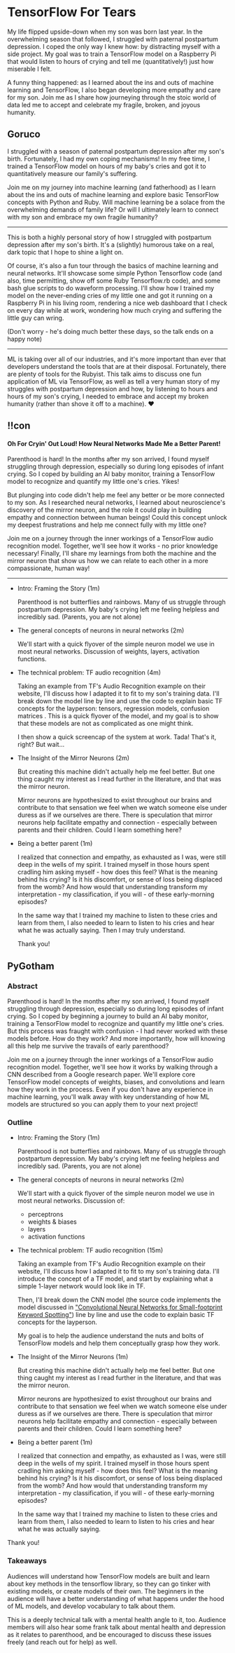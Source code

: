 # TensorFlow For Tears

My life flipped upside-down when my son was born last year. In the overwhelming season that followed, I struggled with paternal postpartum depression. I coped the only way I knew how: by distracting myself with a side project. My goal was to train a TensorFlow model on a Raspberry Pi that would listen to hours of crying and tell me (quantitatively!) just how miserable I felt.

A funny thing happened: as I learned about the ins and outs of machine learning and TensorFlow, I also began developing more empathy and care for my son. Join me as I share how journeying through the stoic world of data led me to accept and celebrate my fragile, broken, and joyous humanity.


## Goruco

I struggled with a season of paternal postpartum depression after my son's birth. Fortunately, I had my own coping mechanisms!  In my free time, I trained a TensorFlow model on hours of my baby's cries and got it to quantitatively measure our family's suffering.

Join me on my journey into machine learning (and fatherhood) as I learn about the ins and outs of machine learning and explore basic TensorFlow concepts with Python and Ruby. Will machine learning be a solace from the overwhelming demands of family life? Or will I ultimately learn to connect with my son and embrace my own fragile humanity?

---

This is both a highly personal story of how I struggled with postpartum depression after my son's birth. It's a (slightly) humorous take on a real, dark topic that I hope to shine a light on.

Of course, it's also a fun tour through the basics of machine learning and neural networks. It'll showcase some simple Python Tensorflow code (and also, time permitting, show off some Ruby Tensorflow.rb code), and some bash glue scripts to do waveform processing. I'll show how I trained my model on the never-ending cries of my little one and got it running on a Raspberry Pi in his living room, rendering a nice web dashboard that I check on every day while at work, wondering how much crying and suffering the little guy can wring.

(Don't worry - he's doing much better these days, so the talk ends on a happy note)

---

ML is taking over all of our industries, and it's more important than ever that developers understand the tools that are at their disposal. Fortunately, there are plenty of tools for the Rubyist. This talk aims to discuss one fun application of ML via TensorFlow, as well as tell a very human story of my struggles with postpartum depression and how, by listening to hours and hours of my son's crying, I needed to embrace and accept my broken humanity (rather than shove it off to a machine). ❤️

## !!con

#### Oh For Cryin' Out Loud! How Neural Networks Made Me a Better Parent!

Parenthood is hard! In the months after my son arrived, I found myself struggling through depression, especially so during long episodes of infant crying. So I coped by building an AI baby monitor, training a TensorFlow model to recognize and quantify my little one's cries. Yikes!

But plunging into code didn't help me feel any better or be more connected to my son. As I researched neural networks, I learned about neuroscience's discovery of the mirror neuron, and the role it could play in building empathy and connection between human beings! Could this concept unlock my deepest frustrations and help me connect fully with my little one?

Join me on a journey through the inner workings of a TensorFlow audio recognition model. Together, we'll see how it works - no prior knowledge necessary! Finally, I'll share my learnings from both the machine and the mirror neuron that show us how we can relate to each other in a more compassionate, human way!

---
- Intro: Framing the Story (1m)

  Parenthood is not butterflies and rainbows. Many of us struggle through postpartum depression. My baby's crying left me feeling helpless and incredibly sad. (Parents, you are not alone)

- The general concepts of neurons in neural networks (2m)

  We'll start with a quick flyover of the simple neuron model we use in most neural networks. Discussion of weights, layers, activation functions.

- The technical problem: TF audio recognition (4m)

  Taking an example from TF's Audio Recognition example on their website, I'll discuss how I adapted it to fit to my son's training data. I'll break down the model line by line and use the code to explain basic TF concepts for the layperson: tensors, regression models, confusion matrices . This is a quick flyover of the model, and my goal is to show that these models are not as complicated as one might think.

  I then show a quick screencap of the system at work. Tada! That's it, right? But wait...

- The Insight of the Mirror Neurons (2m)

  But creating this machine didn't actually help me feel better. But one thing caught my interest as I read further in the literature, and that was the mirror neuron.

  Mirror neurons are hypothesized to exist throughout our brains and contribute to that sensation we feel when we watch someone else under duress as if we ourselves are there. There is speculation that mirror neurons help facilitate empathy and connection - especially between parents and their children. Could I learn something here?

- Being a better parent (1m)

  I realized that connection and empathy, as exhausted as I was, were still deep in the wells of my spirit. I trained myself in those hours spent cradling him asking myself - how does this feel? What is the meaning behind his crying? Is it his discomfort, or sense of loss being displaced from the womb? And how would that understanding transform my interpretation - my classification, if you will - of these early-morning episodes?

  In the same way that I trained my machine to listen to these cries and learn from them, I also needed to learn to listen to his cries and hear what he was actually saying. Then I may truly understand.
  
  Thank you!

## PyGotham

### Abstract

Parenthood is hard! In the months after my son arrived, I found myself struggling through depression, especially so during long episodes of infant crying. So I coped by beginning a journey to build an AI baby monitor, training a TensorFlow model to recognize and quantify my little one's cries. But this process was fraught with confusion - I had never worked with these models before. How do they work? And more importantly, how will knowing all this help me survive the travails of early parenthood?

Join me on a journey through the inner workings of a TensorFlow audio recognition model. Together, we'll see how it works by walking through a CNN described from a Google research paper. We'll explore core TensorFlow model concepts of weights, biases, and convolutions and learn how they work in the process. Even if you don't have any experience in machine learning, you'll walk away with key understanding of how ML models are structured so you can apply them to your next project!

### Outline

* Intro: Framing the Story (1m)
    
    Parenthood is not butterflies and rainbows. Many of us struggle through postpartum depression. My baby's crying left me feeling helpless and incredibly sad. (Parents, you are not alone)

* The general concepts of neurons in neural networks (2m)

    We'll start with a quick flyover of the simple neuron model we use in most neural networks. Discussion of:

    * perceptrons
    * weights & biases
    * layers
    * activation functions

* The technical problem: TF audio recognition (15m)

    Taking an example from TF's Audio Recognition example on their website, I'll discuss how I adapted it to fit to my son's training data. I'll introduce the concept of a TF model, and start by explaining what a simple 1-layer network would look like in TF.
   
    Then, I'll break down the CNN model (the source code implements the model discussed in ["Convolutional Neural Networks for Small-footprint Keyword Spotting"](https://www.isca-speech.org/archive/interspeech_2015/papers/i15_1478.pdf)) line by line and use the code to explain basic TF concepts for the layperson.

    My goal is to help the audience understand the nuts and bolts of TensorFlow models and help them conceptually grasp how they work.

* The Insight of the Mirror Neurons (1m)

    But creating this machine didn't actually help me feel better. But one thing caught my interest as I read further in the literature, and that was the mirror neuron.

    Mirror neurons are hypothesized to exist throughout our brains and contribute to that sensation we feel when we watch someone else under duress as if we ourselves are there. There is speculation that mirror neurons help facilitate empathy and connection - especially between parents and their children. Could I learn something here?

* Being a better parent (1m)

    I realized that connection and empathy, as exhausted as I was, were still deep in the wells of my spirit. I trained myself in those hours spent cradling him asking myself - how does this feel? What is the meaning behind his crying? Is it his discomfort, or sense of loss being displaced from the womb? And how would that understanding transform my interpretation - my classification, if you will - of these early-morning episodes?

    In the same way that I trained my machine to listen to these cries and learn from them, I also needed to learn to listen to his cries and hear what he was actually saying.

Thank you!

### Takeaways

Audiences will understand how TensorFlow models are built and learn about key methods in the tensorflow library, so they can go tinker with existing models, or create models of their own. The beginners in the audience will have a better understanding of what happens under the hood of ML models, and develop vocabulary to talk about them.

This is a deeply technical talk with a mental health angle to it, too. Audience members will also hear some frank talk about mental health and depression as it relates to parenthood, and be encouraged to discuss these issues freely (and reach out for help) as well.
